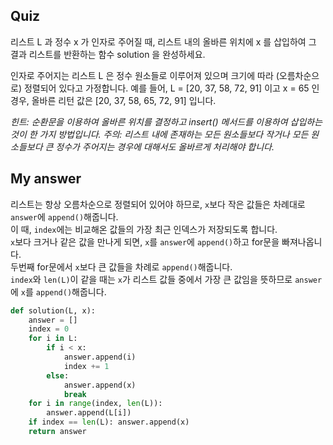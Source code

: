 ## Quiz

리스트 L 과 정수 x 가 인자로 주어질 때, 리스트 내의 올바른 위치에 x 를 삽입하여 그 결과 리스트를 반환하는 함수 solution 을 완성하세요.

인자로 주어지는 리스트 L 은 정수 원소들로 이루어져 있으며 크기에 따라 (오름차순으로) 정렬되어 있다고 가정합니다.
예를 들어, L = [20, 37, 58, 72, 91] 이고 x = 65 인 경우, 올바른 리턴 값은 [20, 37, 58, 65, 72, 91] 입니다.

*힌트: 순환문을 이용하여 올바른 위치를 결정하고 insert() 메서드를 이용하여 삽입하는 것이 한 가지 방법입니다.*
*주의: 리스트 내에 존재하는 모든 원소들보다 작거나 모든 원소들보다 큰 정수가 주어지는 경우에 대해서도 올바르게 처리해야 합니다.*


## My answer
리스트는 항상 오름차순으로 정렬되어 있어야 하므로, `x`보다 작은 값들은 차례대로 `answer`에 `append()`해줍니다.<br> 
이 때, `index`에는 비교해온 값들의 가장 최근 인덱스가 저장되도록 합니다.<br>
`x`보다 크거나 같은 값을 만나게 되면, `x`를 `answer`에 `append()`하고 for문을 빠져나옵니다.<br>
두번째 for문에서 `x`보다 큰 값들을 차례로 `append()`해줍니다.<br>
`index`와 `len(L)`이 같을 때는 `x`가 리스트 값들 중에서 가장 큰 값임을 뜻하므로 `answer`에 `x`를 `append()`해줍니다.
```python
def solution(L, x):
    answer = []
    index = 0
    for i in L:
        if i < x:
            answer.append(i)
            index += 1
        else:
            answer.append(x)
            break
    for i in range(index, len(L)):
        answer.append(L[i])
    if index == len(L): answer.append(x)
    return answer
```